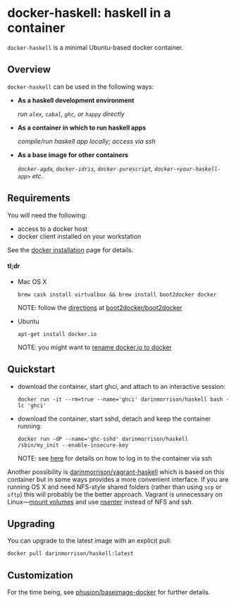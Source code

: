 # docker-haskell: haskell in a container

`docker-haskell` is a minimal Ubuntu-based docker container.

## Overview

`docker-haskell` can be used in the following ways:

*   **As a haskell development environment**

     _run `alex`, `cabal`, `ghc`, or `happy` directly_

*   **As a container in which to run haskell apps**

    _compile/run haskell app locally; access via ssh_

*   **As a base image for other containers**

    _`docker-agda`, `docker-idris`, `docker-purescript`, `docker-<your-haskell-app>` etc._

## Requirements

You will need the following:

*   access to a docker host
*   docker client installed on your workstation

See the [docker installation](https://docs.docker.com/installation/) page for details.

#### tl;dr

*   Mac OS X

        brew cask install virtualbox && brew install boot2docker docker

      NOTE: follow the [directions](https://github.com/boot2docker/boot2docker#how-to-use) at [boot2docker/boot2docker](https://github.com/boot2docker/boot2docker)

*   Ubuntu

        apt-get install docker.io

      NOTE: you might want to [rename docker.io to docker](http://pastebin.com/raw.php?i=hm3y4vJy)

## Quickstart

*   download the container, start ghci, and attach to an interactive session:

        docker run -it --rm=true --name='ghci' darinmorrison/haskell bash -lc 'ghci'

*   download the container, start sshd, detach and keep the container running:

        docker run -dP --name='ghc-sshd' darinmorrison/haskell /sbin/my_init --enable-insecure-key

      NOTE: see [here](https://github.com/phusion/baseimage-docker#login-to-the-container-or-running-a-command-inside-it-via-ssh) for details on how to log in to the container via ssh

Another possibility is [darinmorrison/vagrant-haskell](https://github.com/darinmorrison/vagrant-haskell) which is based on this container but in some ways provides a more convenient interface. If you are running OS X and need NFS-style shared folders (rather than using `scp` or `sftp`) this will probably be the better approach. Vagrant is unnecessary on Linux—[mount volumes](https://docs.docker.com/userguide/dockervolumes) and use [nsenter](https://github.com/jpetazzo/nsenter) instead of NFS and ssh.

## Upgrading

You can upgrade to the latest image with an explicit pull:

    docker pull darinmorrison/haskell:latest

## Customization

For the time being, see [phusion/baseimage-docker](https://github.com/phusion/baseimage-docker) for further details.

